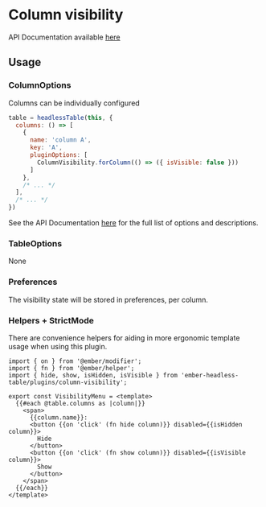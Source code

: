 # Column visibility

API Documentation available [here][api-docs]

[api-docs]: /api/modules/plugins_column_visibility

## Usage

### ColumnOptions

Columns can be individually configured

```js
table = headlessTable(this, {
  columns: () => [
    {
      name: 'column A',
      key: 'A',
      pluginOptions: [
        ColumnVisibility.forColumn(() => ({ isVisible: false }))
      ]
    },
    /* ... */
  ],
  /* ... */
})
```

See the API Documentation [here][api-docs] for the full list of options and descriptions.

### TableOptions

None

### Preferences

The visibility state will be stored in preferences, per column.

### Helpers + StrictMode

There are convenience helpers for aiding in more ergonomic template usage when using this plugin.

```gjs
import { on } from '@ember/modifier';
import { fn } from '@ember/helper';
import { hide, show, isHidden, isVisible } from 'ember-headless-table/plugins/column-visibility';

export const VisibilityMenu = <template>
  {{#each @table.columns as |column|}}
    <span>
      {{column.name}}:
      <button {{on 'click' (fn hide column)}} disabled={{isHidden column}}>
        Hide
      </button>
      <button {{on 'click' (fn show column)}} disabled={{isVisible column}}>
        Show
      </button>
    </span>
  {{/each}}
</template>
```
